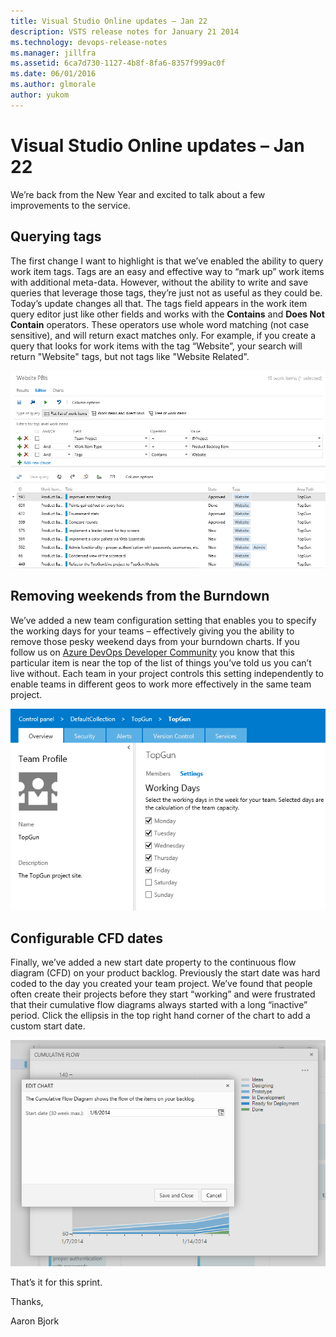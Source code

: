 ```yaml
---
title: Visual Studio Online updates – Jan 22
description: VSTS release notes for January 21 2014
ms.technology: devops-release-notes
ms.manager: jillfra
ms.assetid: 6ca7d730-1127-4b8f-8fa6-8357f999ac0f
ms.date: 06/01/2016
ms.author: glmorale
author: yukom
---
```


# Visual Studio Online updates – Jan 22

We’re back from the New Year and excited to talk about a few improvements to the service. 

## Querying tags

The first change I want to highlight is that we’ve enabled the ability to query work item tags. Tags are an easy and effective way to “mark up” work items with additional meta-data. However, without the ability to write and save queries that leverage those tags, they’re just not as useful as they could be. Today’s update changes all that. The tags field appears in the work item query editor just like other fields and works with the **Contains** and **Does Not Contain** operators. These operators use whole word matching (not case sensitive), and will return exact matches only. For example, if you create a query that looks for work items with the tag “Website”, your search will return "Website" tags, but not tags like "Website Related". 

![Screenshot of querying tags interface](media/1_22_01.png)

## Removing weekends from the Burndown

We’ve added a new team configuration setting that enables you to specify the working days for your teams – effectively giving you the ability to remove those pesky weekend days from your burndown charts. If you follow us on [Azure DevOps Developer Community](https://developercommunity.visualstudio.com/spaces/21/index.html) you know that this particular item is near the top of the list of things you’ve told us you can’t live without. Each team in your project controls this setting independently to enable teams in different geos to work more effectively in the same team project.

![Screenshot of working days interface](media/1_22_02.png)

## Configurable CFD dates

Finally, we’ve added a new start date property to the continuous flow diagram (CFD) on your product backlog. Previously the start date was hard coded to the day you created your team project. We’ve found that people often create their projects before they start “working” and were frustrated that their cumulative flow diagrams always started with a long “inactive” period. Click the ellipsis in the top right hand corner of the chart to add a custom start date. 

![Screenshot of start date property interface](media/1_22_03.png)

That’s it for this sprint. 

Thanks,

Aaron Bjork
